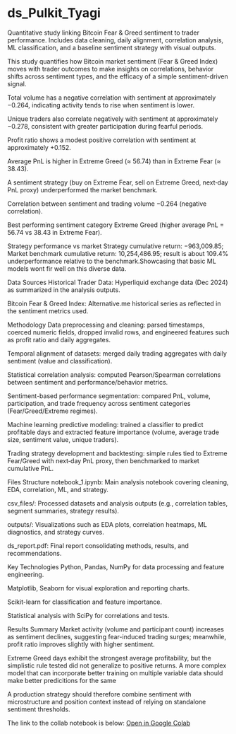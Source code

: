 # ds_Pulkit_Tyagi
Quantitative study linking Bitcoin Fear &amp; Greed sentiment to trader performance. Includes data cleaning, daily alignment, correlation analysis, ML classification, and a baseline sentiment strategy with visual outputs.

This study quantifies how Bitcoin market sentiment (Fear & Greed Index) moves with trader outcomes to make insights on correlations, behavior shifts across sentiment types, and the efficacy of a simple sentiment-driven signal.

Total volume has a negative correlation with sentiment at approximately −0.264, indicating activity tends to rise when sentiment is lower.

Unique traders also correlate negatively with sentiment at approximately −0.278, consistent with greater participation during fearful periods.

Profit ratio shows a modest positive correlation with sentiment at approximately +0.152.

Average PnL is higher in Extreme Greed (≈ 56.74) than in Extreme Fear (≈ 38.43).

A sentiment strategy (buy on Extreme Fear, sell on Extreme Greed, next‑day PnL proxy) underperformed the market benchmark.

Correlation between sentiment and trading volume −0.264 (negative correlation).

Best performing sentiment category Extreme Greed (higher average PnL = 56.74 vs 38.43 in Extreme Fear).

Strategy performance vs market Strategy cumulative return: −963,009.85; Market benchmark cumulative return: 10,254,486.95; result is about 109.4% underperformance relative to the benchmark.Showcasing that basic ML models wont fir well on this diverse data.

Data Sources Historical Trader Data: Hyperliquid exchange data (Dec 2024) as summarized in the analysis outputs.

Bitcoin Fear & Greed Index: Alternative.me historical series as reflected in the sentiment metrics used.

Methodology Data preprocessing and cleaning: parsed timestamps, coerced numeric fields, dropped invalid rows, and engineered features such as profit ratio and daily aggregates.

Temporal alignment of datasets: merged daily trading aggregates with daily sentiment (value and classification).

Statistical correlation analysis: computed Pearson/Spearman correlations between sentiment and performance/behavior metrics.

Sentiment-based performance segmentation: compared PnL, volume, participation, and trade frequency across sentiment categories (Fear/Greed/Extreme regimes).

Machine learning predictive modeling: trained a classifier to predict profitable days and extracted feature importance (volume, average trade size, sentiment value, unique traders).

Trading strategy development and backtesting: simple rules tied to Extreme Fear/Greed with next‑day PnL proxy, then benchmarked to market cumulative PnL.

Files Structure notebook_1.ipynb: Main analysis notebook covering cleaning, EDA, correlation, ML, and strategy.

csv_files/: Processed datasets and analysis outputs (e.g., correlation tables, segment summaries, strategy results).

outputs/: Visualizations such as EDA plots, correlation heatmaps, ML diagnostics, and strategy curves.

ds_report.pdf: Final report consolidating methods, results, and recommendations.

Key Technologies Python, Pandas, NumPy for data processing and feature engineering.

Matplotlib, Seaborn for visual exploration and reporting charts.

Scikit-learn for classification and feature importance.

Statistical analysis with SciPy for correlations and tests.

Results Summary Market activity (volume and participant count) increases as sentiment declines, suggesting fear-induced trading surges; meanwhile, profit ratio improves slightly with higher sentiment.

Extreme Greed days exhibit the strongest average profitability, but the simplistic rule tested did not generalize to positive returns. A more complex model that can incorporate better training on multiple variable data should make better predicitions for the same

A production strategy should therefore combine sentiment with microstructure and position context instead of relying on standalone sentiment thresholds.

The link to the collab notebook is below:
[Open in Google Colab](https://colab.research.google.com/drive/1-6KE6HzKYPYnqCQBa24EbIspXQ6dNpQU?usp=sharing)
